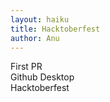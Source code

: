 ```yaml
---
layout: haiku
title: Hacktoberfest
author: Anu
---
```

First PR<br>
Github Desktop<br>
Hacktoberfest<br>

